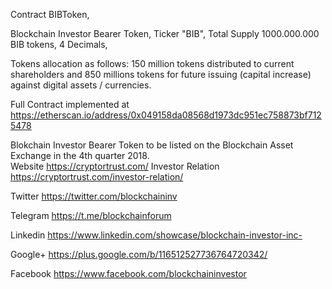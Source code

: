 Contract BIBToken,

Blockchain Investor Bearer Token,
Ticker "BIB",
Total Supply 1000.000.000 BIB tokens,
4 Decimals,

Tokens allocation as follows: 150 million tokens distributed to current shareholders
and 850 millions tokens for future issuing (capital increase) against digital
assets / currencies.

Full Contract implemented at https://etherscan.io/address/0x049158da08568d1973dc951ec758873bf7125478



Blokchain Investor Bearer Token to be listed on the Blockchain Asset Exchange in the 4th quarter 2018.                  
Website https://cryptortrust.com/
Investor Relation https://cryptortrust.com/investor-relation/

Twitter https://twitter.com/blockchaininv

Telegram https://t.me/blockchainforum

Linkedin https://www.linkedin.com/showcase/blockchain-investor-inc-

Google+ https://plus.google.com/b/116512527736764720342/

Facebook https://www.facebook.com/blockchaininvestor
